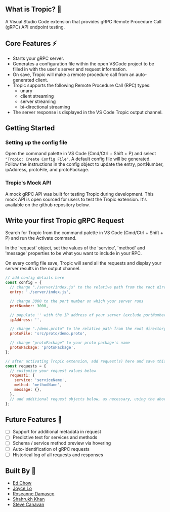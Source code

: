## What is Tropic? :pineapple:
A Visual Studio Code extension that provides gRPC Remote Procedure Call (gRPC) API endpoint testing.

## Core Features :zap:

* Starts your gRPC server.
* Generates a configuration file within the open VSCode project to be filled in with the user's server and request information.
* On save, Tropic will make a remote procedure call from an auto-generated client.
* Tropic supports the following Remote Procedure Call (RPC) types:
  - unary
  - client streaming
  - server streaming
  - bi-directional streaming
* The server response is displayed in the VS Code Tropic output channel.

## Getting Started

### **Setting up the config file**
Open the command palette in VS Code (Cmd/Ctrl + Shift + P) and select `"Tropic: Create Config File"`. A default config file will be generated. Follow the instructions in the config object to update the entry, portNumber, ipAddress, protoFile, and protoPackage.

### Tropic's Mock API
A mock gRPC API was built for testing Tropic during development. This mock API is open sourced for users to test the Tropic extension. It's available on the github repository below.

## Write your first Tropic gRPC Request

Search for Tropic from the command palette in VS Code (Cmd/Ctrl + Shift + P) and run the Activate command.

In the 'request' object, set the values of the 'service', 'method' and 'message' properties to be what you want to include in your RPC.

On every config file save, Tropic will send all the requests and display your server results in the output channel.

```javascript
// add config details here
const config = {
  // change "./server/index.js" to the relative path from the root directory to the file that starts your server
  entry: './server/index.js',

  // change 3000 to the port number on which your server runs
  portNumber: 3000,

  // populate '' with the IP address of your server (exclude portNumber)
  ipAddress: '',

  // change "./demo.proto" to the relative path from the root directory to your proto file
  protoFile: 'src/proto/demo.proto',

  // change "protoPackage" to your proto package's name
  protoPackage: 'protoPackage',
};

// after activating Tropic extension, add request(s) here and save this file to execute
const requests = {
  // customize your request values below
  request1: {
    service: 'serviceName',
    method: 'methodName',
    message: {},
  },
  // add additional request objects below, as necessary, using the above format
};
```

## Future Features :tropical_drink:
- [ ] Support for additional metadata in request
- [ ] Predictive text for services and methods
- [ ] Schema / service method preview via hovering
- [ ] Auto-identification of gRPC requests
- [ ] Historical log of all requests and responses

## Built By :yellow_heart:
- [Ed Chow](https://github.com/edkchow)
- [Joyce Lo](https://github.com/joycelo)
- [Roseanne Damasco](https://github.com/rosedamasco)
- [Shahrukh Khan](https://github.com/ShahruKhanHub)
- [Steve Canavan](https://github.com/stevencanavan)
